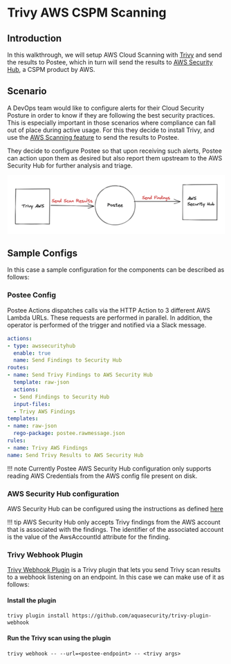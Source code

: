 # Trivy AWS CSPM Scanning

## Introduction
In this walkthrough, we will setup AWS Cloud Scanning with [Trivy](https://github.com/aquasecurity/trivy) and send the results to Postee, which in turn will send the results to [AWS Security Hub](https://aws.amazon.com/security-hub/), a CSPM product by AWS.

## Scenario
A DevOps team would like to configure alerts for their Cloud Security Posture in order to know if they are following the best security practices. This is especially important in those scenarios where compliance can fall out of place during active usage. For this they decide to install Trivy, and use the [AWS Scanning feature](https://www.youtube.com/watch?v=XGfr-9CawV0) to send the results to Postee.

They decide to configure Postee so that upon receiving such alerts, Postee can action upon them as desired but also report them upstream to the AWS Security Hub for further analysis and triage.

![img.png](assets/trivy-aws-postee.png)

## Sample Configs
In this case a sample configuration for the components can be described as follows:

### Postee Config

Postee Actions dispatches calls via the HTTP Action to 3 different AWS Lambda URLs. These requests are performed in parallel. In addition, the operator is performed of the trigger and notified via a Slack message.

```yaml
actions:
- type: awssecurityhub
  enable: true
  name: Send Findings to Security Hub
routes:
- name: Send Trivy Findings to AWS Security Hub
  template: raw-json
  actions:
  - Send Findings to Security Hub
  input-files:
  - Trivy AWS Findings
templates:
- name: raw-json
  rego-package: postee.rawmessage.json
rules:
- name: Trivy AWS Findings
name: Send Trivy Results to AWS Security Hub
```

!!! note
    Currently Postee AWS Security Hub configuration only supports reading AWS Credentials from the AWS config file present on disk.

### AWS Security Hub configuration
AWS Security Hub can be configured using the instructions as defined [here](https://docs.aws.amazon.com/securityhub/latest/userguide/securityhub-settingup.html)

!!! tip
    AWS Security Hub only accepts Trivy findings from the AWS account that is associated with the findings. The identifier of the associated account is the value of the AwsAccountId attribute for the finding.

### Trivy Webhook Plugin
[Trivy Webhook Plugin](https://github.com/aquasecurity/trivy-plugin-webhook) is a Trivy plugin that lets you send Trivy scan results to a webhook listening on an endpoint. In this case we can make use of it as follows:

#### Install the plugin
```shell
trivy plugin install https://github.com/aquasecurity/trivy-plugin-webhook
```

#### Run the Trivy scan using the plugin
```shell
trivy webhook -- --url=<postee-endpoint> -- <trivy args>
```